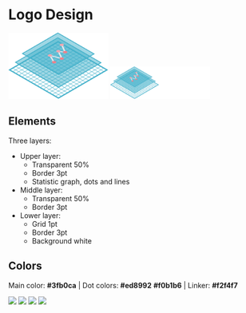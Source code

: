 # Logo Design

<img src="Logo.svg" width="200">

<img src="Logo-text.svg" width="200">

## Elements

Three layers:

- Upper layer:
  - Transparent 50%
  - Border 3pt
  - Statistic graph, dots and lines
- Middle layer:
  - Transparent 50%
  - Border 3pt
- Lower layer:
  - Grid 1pt
  - Border 3pt
  - Background white

## Colors

Main color: **#3fb0ca** | Dot colors: **#ed8992** **#f0b1b6** | Linker: **#f2f4f7**

<img src="https://www.colorhexa.com/3fb0ca.png"> <img src="https://www.colorhexa.com/ed8992.png"> <img src="https://www.colorhexa.com/f0b1b6.png"> <img src="https://www.colorhexa.com/f2f4f7.png">

